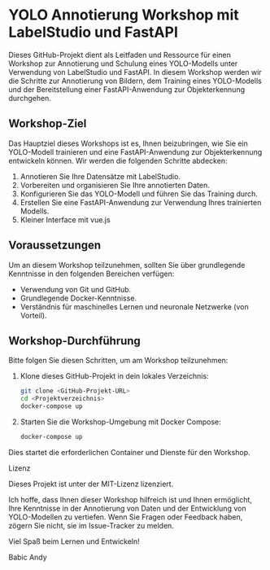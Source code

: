 # YOLO Annotierung Workshop mit LabelStudio und FastAPI

Dieses GitHub-Projekt dient als Leitfaden und Ressource für einen Workshop zur Annotierung und Schulung eines YOLO-Modells unter Verwendung von LabelStudio und FastAPI. In diesem Workshop werden wir die Schritte zur Annotierung von Bildern, dem Training eines YOLO-Modells und der Bereitstellung einer FastAPI-Anwendung zur Objekterkennung durchgehen.

## Workshop-Ziel

Das Hauptziel dieses Workshops ist es, Ihnen beizubringen, wie Sie ein YOLO-Modell trainieren und eine FastAPI-Anwendung zur Objekterkennung entwickeln können. Wir werden die folgenden Schritte abdecken:

1. Annotieren Sie Ihre Datensätze mit LabelStudio.
2. Vorbereiten und organisieren Sie Ihre annotierten Daten.
3. Konfigurieren Sie das YOLO-Modell und führen Sie das Training durch.
4. Erstellen Sie eine FastAPI-Anwendung zur Verwendung Ihres trainierten Modells.
5. Kleiner Interface mit vue.js

## Voraussetzungen

Um an diesem Workshop teilzunehmen, sollten Sie über grundlegende Kenntnisse in den folgenden Bereichen verfügen:

- Verwendung von Git und GitHub.
- Grundlegende Docker-Kenntnisse.
- Verständnis für maschinelles Lernen und neuronale Netzwerke (von Vorteil).

## Workshop-Durchführung

Bitte folgen Sie diesen Schritten, um am Workshop teilzunehmen:

1. Klone dieses GitHub-Projekt in dein lokales Verzeichnis:

   ```bash
   git clone <GitHub-Projekt-URL>
   cd <Projektverzeichnis>
   docker-compose up 

2. Starten Sie die Workshop-Umgebung mit Docker Compose:
   ```bash
   docker-compose up

   
Dies startet die erforderlichen Container und Dienste für den Workshop.


Lizenz

Dieses Projekt ist unter der MIT-Lizenz lizenziert.

Ich hoffe, dass Ihnen dieser Workshop hilfreich ist und Ihnen ermöglicht, Ihre Kenntnisse in der Annotierung von Daten und der Entwicklung von YOLO-Modellen zu vertiefen. Wenn Sie Fragen oder Feedback haben, zögern Sie nicht, sie im Issue-Tracker zu melden.

Viel Spaß beim Lernen und Entwickeln!

Babic Andy



